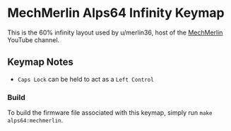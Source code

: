 # MechMerlin Alps64 Infinity Keymap

This is the 60% infinity layout used by u/merlin36, host of the [MechMerlin](www.youtube.com/mechmerlin) 
YouTube channel.

## Keymap Notes
- `Caps Lock` can be held to act as a `Left Control`

### Build
To build the firmware file associated with this keymap, simply run `make alps64:mechmerlin`.

